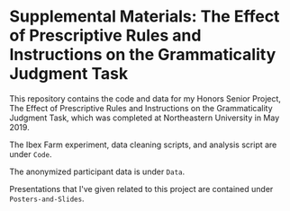 # Supplemental Materials: The Effect of Prescriptive Rules and Instructions on the Grammaticality Judgment Task
This repository contains the code and data for my Honors Senior Project, The Effect of Prescriptive Rules and Instructions on the Grammaticality Judgment Task, which was completed at Northeastern University in May 2019.

The Ibex Farm experiment, data cleaning scripts, and analysis script are under `Code`.

The anonymized participant data is under `Data`.

Presentations that I've given related to this project are contained under `Posters-and-Slides`.
